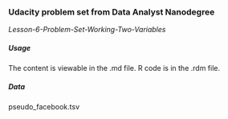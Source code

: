 ### Udacity problem set from Data Analyst Nanodegree
*Lesson-6-Problem-Set-Working-Two-Variables*

##### Usage
The content is viewable in the .md file.
R code is in the .rdm file.

##### Data
pseudo_facebook.tsv
